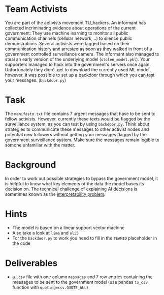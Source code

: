 ﻿# Team Activists

You are part of the activists movement TU_hackers. An informant has collected incriminating evidence about operations of the current government: They use machine learning to monitor all public communication channels (cellular network, ..) to silence public demonstrations. Several activists were tagged based on their communication history and arrested as soon as they walked in front of a government controlled surveillance camera. 
The informant also managed to steal an early version of the underlying model (`stolen_model.pkl`). Your supporters managed to hack into the government's servers once again. Unfortunately they didn't get to download the currently used ML model, however, it was possible to set up a backdoor through which you can test your messages. (`backdoor.py`)

# Task
The `manifesto.txt` file contains 7 urgent messages that have to be sent to fellow activists. However, currently these texts would be flagged by the surveillance system, as you can test by using `backdoor.py`.
Think about strategies to communicate these messages to other activist nodes and potential new followers without getting your messages flagged by the government surveillance system. Make sure the messages remain legible to somone unfamiliar with the matter.

# Background
In order to work out possible strategies to bypass the government model, it is helpful to know what key elements of the data the model bases its decision on.
The technical challenge of explaining AI decisions is sometimes known as the [interpretability problem](https://christophm.github.io/interpretable-ml-book/interpretability-importance.html).

# Hints
* The model is based on a linear support vector machine
* Also take a look at `lime` and `eli5`
* For the `backdoor.py` to work ýou need to fill in the `TEAMID` placeholder in the code

# Deliverables
* a `.csv` file with one column `messages` and 7 row entries containing the messages to be sent to the government model (use pandas `to_csv` function with `quoting=csv.QUOTE_ALL`)
